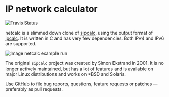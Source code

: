 IP network calculator
=====================
[![Travis Status][]][Travis]

netcalc is a slimmed down clone of [sipcalc][], using the output format
of [ipcalc][].  It is written in C and has very few dependencies.  Both
IPv4 and IPv6 are supported.

![Image netcalc example run](example.png "netcalc in action!")

The original `sipcalc` project was created by Simon Ekstrand in 2001.
It is no longer actively maintained, but has a lot of features and is
available on major Linux distributions and works on *BSD and Solaris.

[Use GitHub][github] to file bug reports, questions, feature requests or
patches — preferably as pull requests.

[ipcalc]:        http://jodies.de/ipcalc
[sipcalc]:       http://www.routemeister.net/
[github]:        https://github.com/troglobit/netcalc
[Travis]:        https://travis-ci.org/troglobit/netcalc
[Travis Status]: https://travis-ci.org/troglobit/netcalc.png?branch=master

<!--
  -- Local Variables:
  -- mode: markdown
  -- End:
  -->
